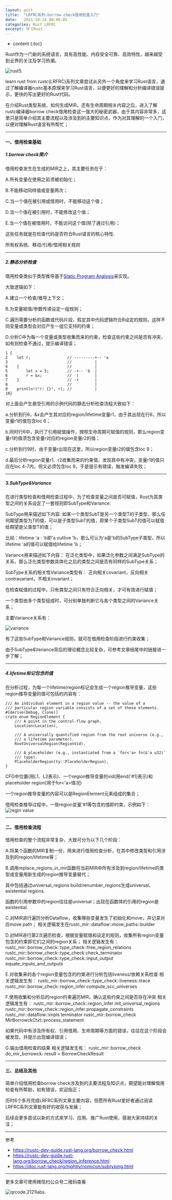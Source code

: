 ```yaml
---
layout: post
title:  "LRFRC系列:borrow check借用检查入门"
date:   2021-10-24 00:06:05
categories: Rust LRFRC
excerpt: 学习Rust
---
```


* content
{:toc}

Rust作为一门新的系统语言，具有高性能、内存安全可靠、高效特性，越来越受到业界的关注及学习热潮。

![rust5.](/imgs/5rust.png "rust5")

learn rust from rustc(LRFRC)系列文章尝试从另外一个角度来学习Rust语言，通过了解编译器rustc基本原理来学习Rust语言，以便更好的理解和分析编译错误提示，更快的写出更好的Rust代码。

在介绍Rust类型系统、如何生成MIR，还有生命周期相关内容之后，进入了解rustc编译器borrow check借用检查这一强大的秘密武器，由于其内容非常多，这里只是简单介绍其主要流程以及涉及到的主要知识点，作为对其理解的一个入门，以便对理解Rust语言有所帮忙；

---
#### 一、借用检查基础
##### 1.borrow check简介
借用检查发生在生成的MIR之上，其主要任务在于：

A.所有变量在使用之前须被初始化；

B.不能移动同样值或变量两次；

C.当一个值在被引用或借用时，不能移动这个值；

D.当一个值在被引用时，不能修改这个值；

E.当一个值在被借用时，不能访问这个值(除了通过引用)；


这些任务就是在检查代码是否符合Rust语言的核心特性:

所有权系统、移动/引用/借用相关规则

---
##### 2.静态分析检查
借用检查类似于类型推导基于[<font color="blue">Static Program Analysis</font>](https://cs.au.dk/~amoeller/spa/)来实现。

大致逻辑如下：

A.建立一个检查/推导上下文；

B.为变量赋值/参数传递设定一组规则；

C.遍历需要分析的函数或代码片段，假定其中代码逻辑符合B设定的规则，这样不同变量或类型会对应产生一组它支持的约束；

D.分析C中为每一个变量或类型收集而来的约束，检查这些约束之间是否有冲突，如有则检查不通过，提示编译错误；


```
1 {
2    let r;                // ---------+-- 'a
3                          //          |
4    {                     //          |
5        let x = 5;        // -+-- 'b  |
6        r = &x;           //  |       |
7    }                     // -+       |
8                          //          |
9    println!("r: {}", r); //          |
10}
```


对上面会产生悬空引用的示例代码的静态分析检查流程大致如下：

a.分析到行6，&x会产生其对应的region/lifetime变量r1，由于其出现在行6，所以变量r1的值包含loc 6；


b.同时行6中，执行了引用赋值操作，按照生命周期可赋值的规则，那么region变量r1的值须包含变量r对应的region变量r2的值；


c.分析到行9时，由于变量r出现在这里，所以region变量r2的值包含loc 9；


d.最后分析region变量r1、r2收集而来的约束值，发现其中有冲突，变量r1的值只应在loc 4-7内，但又必须包含loc 9，于是提示有错误，触发编译失败；


---
##### 3.SubType&Variance
在进行类型检查和借用检查过程中，为了检查变量之间是否可赋值，Rust为其类型之间的关系设定了一套规则即SubType和Variance:

SubType用来描述如下内容:
如某一个类型SubT是另一个类型T的子类型，那么任何期望类型为T的值，可以是子类型SubT的值，即某个子类型SubT的值可以赋值给期望是父类型T的值；

比如：lifetime 'a : 'b即'a outlive 'b，那么可认为'a是'b的SubType子类型，所以lifetime 'a的值可以赋值给lifetime 'b；

Variance用来描述如下内容：
在泛化类型中，如果泛化参数之间满足SubType的关系，那么泛化类型参数具体化之后的类型之间是否有同样的SubType关系；

SubType关系的相关性Variance类型有：
正向相关covariant，反向相关contravariant，不相关invariant；

在检查赋值的过程中，只有类型之间只有符合正向相关，才可有效进行赋值；

一个类型由多个类型组成时，可分别单独判断它与各个类型之间的Variance关系；

主要Variance关系有：

![variance](/imgs/brwck_variance.png "variance")


有了这些SubType和Variance规则，就可在借用检查阶段进行约束收集；

由于SubType&Variance背后的理论概念比较复杂，可参考文章结尾中的链接进一步了解；

---
##### 4.lifetime标记包含的值
在分析过程，为每一个lifetime/region标记会生成一个region推导变量，这些region推导变量的值可包括的内容有：

```
/// An individual element in a region value -- the value of a
/// particular region variable consists of a set of these elements.
#[derive(Debug, Clone)]
crate enum RegionElement {
    /// A point in the control-flow graph.
    Location(Location),

    /// A universally quantified region from the root universe (e.g.,
    /// a lifetime parameter).
    RootUniversalRegion(RegionVid),

    /// A placeholder (e.g., instantiated from a `for<'a> fn(&'a u32)`
    /// type).
    PlaceholderRegion(ty::PlaceholderRegion),
}

```

CFG中位置(用L1、L2表示)、一个region推导变量的vid(用end('#1)表示)和placeholder region(用于for<'a>情况)

一个region推导变量的内容可以是RegionElement元素组成的集合；

借用检查推导过程中，一些region变量'#1等包含的值即约束，示例如下：
![regin value](/imgs/brwck_regionvalue.png "region value")


---
#### 二、借用检查流程
借用检查的整个流程非常复杂，大致可分为以下几个阶段：

A.将某个函数的MIR复制一份，用来进行借用检查分析，在其中修改类型和引用涉及到的region/lifetime等；


B.调用replace_regions_in_mir函数将当前MIR中所有涉及到region/lifetime的类型或变量用新生成的region推导变量替代；

其中包括通过universal_regions build/renumber_regions生成universal、existential regions.

函数的引用参数中的region往往是universal；出现在函数体的引用的region是existential.

C.对MIR进行遍历分析Dataflow，收集哪些变量发生了初始化和move，并记录对应move path；
相关逻辑发生在rustc_mir::dataflow::move_paths::builder


D.对MIR进行第2次遍历检查，根据变量赋值和设定的规则，收集所有region变量包含的约束即它们之间的region关系；
相关逻辑发生有：
rustc_mir::borrow_check::type_check::free_region_relations
rustc_mir::borrow_check::type_check check_terminator
rustc_mir::borrow_check::type_check::input_output equate_inputs_and_outputs


E.对收集来的各个region变量包含的约束进行分析包括liveness/依赖关系检查
相关逻辑发生有：
rustc_mir::borrow_check::type_check::liveness::trace
rustc_mir::borrow_check::region_infer compute_scc_universes


F.使用收集和分析后的region约束遍历MIR，确认这些约束之间是否存在冲突
相关逻辑发生有：
rustc_mir::borrow_check::region_infer init_universal_regions
rustc_mir::borrow_check::region_infer propagate_constraints
rustc_mir::dataflow::impls terminator
rustc_mir::borrow_check MirBorrowckCtxt::process_statement

如果代码中有涉及所有权、引用借用、生命周期等方面的错误，往往在这个阶段会被发现，并提示出现编译错误；


G.输出借用检查的结果
相关逻辑发生有： 
rustc_mir::borrow_check do_mir_borrowck: result = BorrowCheckResult 

---
#### 三、总结及其他
简单介绍借用检查borrow check涉及到的主要流程及知识点，期望能对理解借用检查有所帮助，如有错误，欢迎指正；

历时6个多月完成LRFRC系列文章主要内容，但愿所有Rust爱好者通过阅读LRFRC系列文章能有好的收获与发展；

后续会更多尝试以新的方式来学习、应用、推广Rust使用，感谢大家持续的关注；


---
参考
* [<font color="blue">https://rustc-dev-guide.rust-lang.org/borrow_check.html</font>](https://rustc-dev-guide.rust-lang.org/borrow_check.html)
* [<font color="blue">https://rustc-dev-guide.rust-lang.org/borrow_check/region_inference.html</font>](https://rustc-dev-guide.rust-lang.org/borrow_check/region_inference.html)
* [<font color="blue">https://doc.rust-lang.org/nightly/nomicon/subtyping.html</font>](https://doc.rust-lang.org/nightly/nomicon/subtyping.html)


---
更多文章可使用微信扫公众号二维码查看

![qrcode.2121labs.](/imgs/qrcode_for_gh_07bc06f8b91d_430.jpg "qrcode.2121labs")

